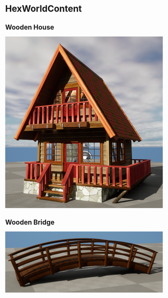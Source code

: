 # HexWorldContent

## Wooden House

![Wooden House](https://raw.githubusercontent.com/3vilM33pl3/HexWorldContent/master/Content/WoodenHouse/WoodenHouse.png?token=AMQEGNLL6A5N4FX2AOEJ6ITBICDP6)

## Wooden Bridge

![Wooden Bridge](https://raw.githubusercontent.com/3vilM33pl3/HexWorldContent/master/Content/WoodenBridge/WoodenBridge.png?token=AMQEGNNPP3D75LDOKBCBSZTBICDCO)
